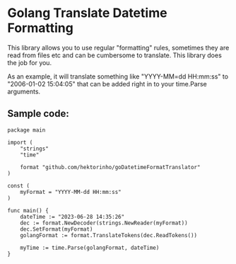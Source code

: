 # Golang Translate Datetime Formatting
This library allows you to use regular "formatting" rules, sometimes they are read from files etc and can be cumbersome to translate. This library does the job for you.

As an example, it will translate something like "YYYY-MM=dd HH:mm:ss" to "2006-01-02 15:04:05" that can be added right in to your time.Parse arguments.

## Sample code:
```golang
package main

import (
	"strings"
	"time"

	format "github.com/hektorinho/goDatetimeFormatTranslator"
)

const (
	myFormat = "YYYY-MM-dd HH:mm:ss"
)

func main() {
	dateTime := "2023-06-28 14:35:26"
	dec := format.NewDecoder(strings.NewReader(myFormat))
	dec.SetFormat(myFormat)
	golangFormat := format.TranslateTokens(dec.ReadTokens())

	myTime := time.Parse(golangFormat, dateTime)
}
```